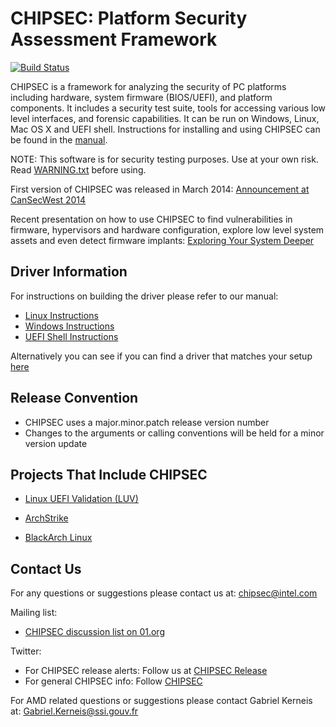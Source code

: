 CHIPSEC: Platform Security Assessment Framework
===============================================

[![Build Status](https://travis-ci.org/chipsec/chipsec.svg?branch=master)](https://travis-ci.org/chipsec/chipsec)

CHIPSEC is a framework for analyzing the security of PC platforms including hardware, system firmware (BIOS/UEFI), and platform components. It includes a security test suite, tools for accessing various low level interfaces, and forensic capabilities. It can be run on Windows, Linux, Mac OS X and UEFI shell. Instructions for installing and using CHIPSEC can be found in the [manual](chipsec-manual.pdf).

NOTE: This software is for security testing purposes. Use at your own risk. Read [WARNING.txt](chipsec/WARNING.txt) before using.

First version of CHIPSEC was released in March 2014:
[Announcement at CanSecWest 2014](https://cansecwest.com/slides/2014/Platform%20Firmware%20Security%20Assessment%20wCHIPSEC-csw14-final.pdf)

Recent presentation on how to use CHIPSEC to find vulnerabilities in firmware, hypervisors and hardware configuration, explore low level system assets and even detect firmware implants:
[Exploring Your System Deeper](https://www.slideshare.net/CanSecWest/csw2017-bazhaniuk-exploringyoursystemdeeperupdated)

Driver Information
------------------

For instructions on building the driver please refer to our manual: 
  * [Linux Instructions](https://chipsec.github.io/installation/Install%20in%20Linux.html)
  * [Windows Instructions](https://chipsec.github.io/installation/Install%20in%20Windows.html)
  * [UEFI Shell Instructions](https://chipsec.github.io/installation/USB%20with%20UEFI%20Shell.html)

Alternatively you can see if you can find a driver that matches your setup [here](https://github.com/HackingThings/chipsec_drivers)

Release Convention
------------------

  * CHIPSEC uses a major.minor.patch release version number
  * Changes to the arguments or calling conventions will be held for a minor version update


Projects That Include CHIPSEC
-----------------------------

 * [Linux UEFI Validation (LUV)](https://01.org/linux-uefi-validation)
 
 * [ArchStrike](https://archstrike.org)
 
 * [BlackArch Linux](https://www.blackarch.org/index.html)

Contact Us
----------

For any questions or suggestions please contact us at: chipsec@intel.com

Mailing list:

 * [CHIPSEC discussion list on 01.org](https://lists.01.org/hyperkitty/list/chipsec@lists.01.org/)

Twitter:

 * For CHIPSEC release alerts: Follow us at [CHIPSEC Release](https://twitter.com/ChipsecR)
 * For general CHIPSEC info: Follow [CHIPSEC](https://twitter.com/Chipsec)

For AMD related questions or suggestions please contact Gabriel Kerneis at: Gabriel.Kerneis@ssi.gouv.fr
